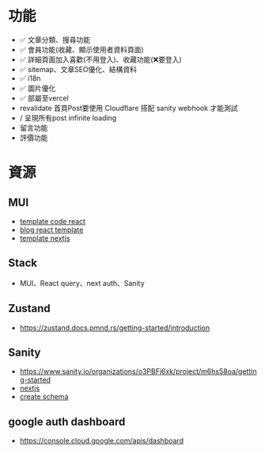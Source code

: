 # 功能

- ✅ 文章分類、搜尋功能
- ✅ 會員功能(收藏、顯示使用者資料頁面)
- ✅ 詳細頁面加入喜歡(不用登入)、收藏功能(❌要登入)
- ✅ sitemap、文章SEO優化、結構資料
- ✅ i18n 
- ✅ 圖片優化
- ✅ 部屬至vercel
- revalidate 首頁Post要使用 Cloudflare 搭配 sanity webhook 才能測試
- / 呈現所有post infinite loading
- 留言功能
- 評價功能

# 資源

## MUI

- [template code react](https://github.com/mui/material-ui/tree/v7.3.1/docs/data/material/getting-started/templates/blog/components)
- [blog react template](https://codesandbox.io/embed/qm7xq4?module=/Blog.tsx&fontsize=12)
- [template nextjs](https://github.com/mui/material-ui/blob/master/examples/material-ui-nextjs-ts/src/app/layout.tsx)

## Stack

- MUI、React query、next auth、Sanity

## Zustand

- https://zustand.docs.pmnd.rs/getting-started/introduction

## Sanity

- https://www.sanity.io/organizations/o3PBFj6xk/project/m6hs58oa/getting-started
- [nextjs](https://www.sanity.io/docs/visual-editing/visual-editing-with-next-js-app-router)
- [create schema](https://www.sanity.io/learn/course/day-one-with-sanity-studio/creating-a-schema)

## google auth dashboard

- https://console.cloud.google.com/apis/dashboard
